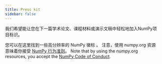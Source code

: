 ```yaml
---
title: Press kit
sidebar: false
---
```


我们希望能让您在下一篇学术论文、课程材料或演示文稿中轻松地加入NumPy项目标识。

您可以在这里找到一些高分辨率的 NumPy 徽标 [](https://github.com/numpy/numpy/tree/main/branding/logo)。 注意，使用 numpy.org 资源意味着你接受 [NumPy 行为准则](/code-of-conduct)。 Note that by using the numpy.org resources, you accept the [NumPy Code of Conduct](/code-of-conduct).
